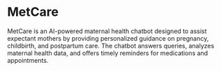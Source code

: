 # MetCare
MetCare is an AI-powered maternal health chatbot designed to assist expectant mothers by providing personalized guidance on pregnancy, childbirth, and postpartum care. The chatbot answers queries, analyzes maternal health data, and offers timely reminders for medications and appointments. 
